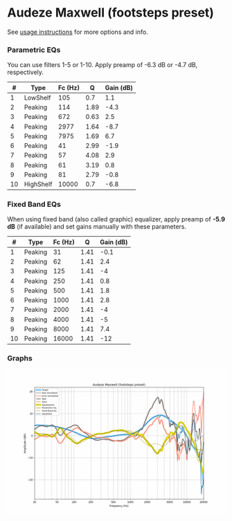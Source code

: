 # Audeze Maxwell (footsteps preset)
See [usage instructions](https://github.com/jaakkopasanen/AutoEq#usage) for more options and info.

### Parametric EQs
You can use filters 1-5 or 1-10. Apply preamp of -6.3 dB or -4.7 dB, respectively.

|   # | Type      |   Fc (Hz) |    Q |   Gain (dB) |
|-----|-----------|-----------|------|-------------|
|   1 | LowShelf  |       105 | 0.7  |         1.1 |
|   2 | Peaking   |       114 | 1.89 |        -4.3 |
|   3 | Peaking   |       672 | 0.63 |         2.5 |
|   4 | Peaking   |      2977 | 1.64 |        -8.7 |
|   5 | Peaking   |      7975 | 1.69 |         6.7 |
|   6 | Peaking   |        41 | 2.99 |        -1.9 |
|   7 | Peaking   |        57 | 4.08 |         2.9 |
|   8 | Peaking   |        61 | 3.19 |         0.8 |
|   9 | Peaking   |        81 | 2.79 |        -0.8 |
|  10 | HighShelf |     10000 | 0.7  |        -6.8 |

### Fixed Band EQs
When using fixed band (also called graphic) equalizer, apply preamp of **-5.9 dB** (if available) and set gains manually with these parameters.

|   # | Type    |   Fc (Hz) |    Q |   Gain (dB) |
|-----|---------|-----------|------|-------------|
|   1 | Peaking |        31 | 1.41 |        -0.1 |
|   2 | Peaking |        62 | 1.41 |         2.4 |
|   3 | Peaking |       125 | 1.41 |        -4   |
|   4 | Peaking |       250 | 1.41 |         0.8 |
|   5 | Peaking |       500 | 1.41 |         1.8 |
|   6 | Peaking |      1000 | 1.41 |         2.8 |
|   7 | Peaking |      2000 | 1.41 |        -4   |
|   8 | Peaking |      4000 | 1.41 |        -5   |
|   9 | Peaking |      8000 | 1.41 |         7.4 |
|  10 | Peaking |     16000 | 1.41 |       -12   |

### Graphs
![](./Audeze%20Maxwell%20(footsteps%20preset).png)
